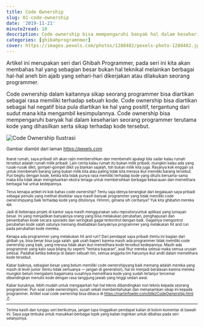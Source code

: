```yaml
---
title: Code Ownership
slug: 01-code-ownership
date: '2019-11-21'
minute2read: 10
description: Code ownership bisa mempengaruhi banyak hal dalam keseharian seorang programmer terutama kode yang dihasilkann serta sikap terhadap kode tersebut
categories: [ghibahprogramnmer]
cover: https://images.pexels.com/photos/1288482/pexels-photo-1288482.jpeg?auto=compress&cs=tinysrgb&dpr=2&h=150
---
```


Artikel ini merupakan seri dari Ghibah Programmer, pada seri ini kita akan membahas hal yang sebagian besar bukan hal teknikal melainkan berbagai hal-hal aneh bin ajaib yang sehari-hari dikerjakan atau dilakukan seorang programmer.

Code ownership dalam kaitannya sikap seorang programmer bisa diartikan sebagai rasa memiliki terhadap sebuah kode. Code ownership bisa diartikan sebagai hal negatif bisa pula diartikan ke hal yang positif, tergantung dari sudut mana kita mengambil kesimpulannya. Code ownership bisa mempengaruhi banyak hal dalam keseharian seorang programmer terutama kode yang dihasilkan serta sikap terhadap kode tersebut.

<img v-lazyload src="/images/placeholder-1x1.png" data-src="https://images.pexels.com/photos/1288482/pexels-photo-1288482.jpeg?auto=compress&cs=tinysrgb&dpr=2&h=150" alt="Code Ownership Ilustrasi">

<small class="caption">Gambar diambil dari laman <a href="https://images.pexels.com/photos/1288482/pexels-photo-1288482.jpeg" target="_blank" rel="noopener">https://pexels.com</a><small>

Ibarat rumah, saya pribadi sih akan rajin membersihkan dan membenahi apalagi bila sadar kalau rumah tersebut adalah rumah milik pribadi. Lain cerita kalau rumah itu bukan milik pribadi, mungkin kalau ada yang rusak-rusak dikit, gompel-gompel dikit ya biarkan sajalah, toh bukan milik kita juga. Rasanya kok enggan ya untuk membenahi barang yang bukan milik kita atau paling tidak kita merasa ikut memiliki barang tersebut.
Pun begitu dengan kode, ketika kita tidak punya rasa memiliki terhadap kode yang ditulis bersama-sama maka kita tidak akan mengeluarkan ekstra tenaga untuk membersihkan berbagai kekacauan dan memelihara berbagai hal untuk kedepannya.

Terus kenapa artikel ini kok bahas code ownership? Tentu saja idenya berangkat dari kegalauan saya pribadi sebagai penulis yang melihat disekitar saya masih banyak programmer yang tidak memiliki code ownershipyang baik terhadap kode yang ditulisnya. Hmmm, gimana sih ceritanya? Yuk kita ghibahin mereka aja.

Jadi di beberapa projek di kantor saya masih menggunakan satu repositoryuntuk aplikasi yang lumayan besar. Ini yang menjadikan banyaknya orang yang bisa melakukan perubahan, penghapusan dan penambahan kode secara sporadis dan seringkali gagal terkontrol dengan baik. Gagalnya mengontrol perubahan kode salah satunya memang disebabkan banyaknya programmer yang melakukan hit and run pada perubahan kode mereka.

Kenapa ada programmer yang melakukan hit and run? Dari pendapat saya pribadi (tentu ini bagian dari ghibah ya, bisa benar bisa juga salah. gak usah baper) karena masih ada programmer tidak memiliki code ownership yang baik, yang merasa tidak akan ikut memelihara kode tersebut kedepannya. Masih ada programmer yang kalo saya bilang itu seperti “tentara bayaran“, asal fitur mereka selesai maka semua urusan selesai. Padahal ketika bekerja di dalam sebuah tim, semua anggota tim harusnya ikut andil dalam memelihara kode tersebut.

Kabar baiknya, sebagian besar yang belum memiliki code ownershipyang baik memang adalah mereka yang masih di level junior (tentu tidak semuanya — jangan di generalisir), hal ini menjadi beralasan karena mereka mungkin belum mengalami bagaimana susahnya memelihara kode yang sudah terlanjur tercemar dibandingkan menulis kode dengan rasa tanggung jawab yang tinggi sedari awal.

Kabar buruknya, lebih mudah untuk mengajarkan hal-hal teknis dibandingkan non teknis kepada seorang programmer. Pun soal code ownershipini, susah sekali memberitahukan dan menanamkan sikap ini kepada programmer.
Artikel soal code ownership bisa dibaca di [https://martinfowler.com/bliki/CodeOwnership.html ↗️](https://martinfowler.com/bliki/CodeOwnership.html).

----

Terima kasih dan tunggu seri berikutnya, jangan lupa tinggalkan pendapat kalian di kolom komentar di bawah ini. Saya juga terbuka untuk masukkan berbagai topik yang kalian inginkan untuk dibahas pada seri selanjutnya.